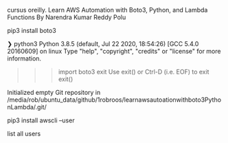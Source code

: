 cursus oreilly.
Learn AWS Automation with Boto3, Python, and Lambda Functions
By Narendra Kumar Reddy Polu


pip3 install boto3


❯ python3
Python 3.8.5 (default, Jul 22 2020, 18:54:26) 
[GCC 5.4.0 20160609] on linux
Type "help", "copyright", "credits" or "license" for more information.
>>> import boto3
>>> exit
Use exit() or Ctrl-D (i.e. EOF) to exit
>>> exit()


Initialized empty Git repository in /media/rob/ubuntu_data/github/1robroos/learnawsautoationwithboto3PythonLambda/.git/

pip3 install awscli –user

list all users

